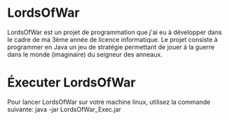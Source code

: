 # LordsOfWar
LordsOfWar est un projet de programmation que j'ai eu à développer dans le cadre  de ma  3ème année de licence informatique. Le projet consiste à programmer en Java un jeu de stratégie permettant de jouer à la guerre dans le monde (imaginaire) du seigneur des anneaux.
# Éxecuter LordsOfWar 
Pour lancer LordsOfWar sur votre machine linux, utilisez la commande suivante:
java -jar LordsOfWar_Exec.jar
